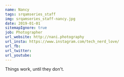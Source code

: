 ```yaml
---
name: Nancy
tags: srqamseries_staff
img: srqamseries_staff-nancy.jpg
date: 2019-01-01
sitemapIgnore: true
job: Photographer
url_website: http://nani.photography
url_insta: https://www.instagram.com/tech_nerd_love/
url_fb: 
url_twitter:
url_youtube: 
---
```

<p class="quote-text">
Things work, until they don't.
</p>